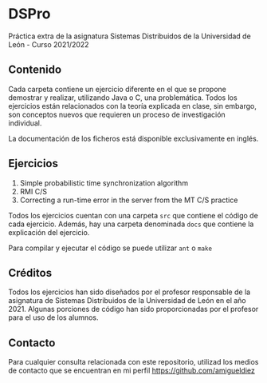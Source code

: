 # DSPro
Práctica extra de la asignatura Sistemas Distribuidos de la Universidad de León - Curso 2021/2022

## Contenido
Cada carpeta contiene un ejercicio diferente en el que se propone demostrar y realizar, utilizando Java o C, una problemática. 
Todos los ejercicios están relacionados con la teoría explicada en clase, sin embargo, son conceptos nuevos que requieren un proceso de investigación individual.

La documentación de los ficheros está disponible exclusivamente en inglés.

## Ejercicios
1. Simple probabilistic time synchronization algorithm
3. RMI C/S
4. Correcting a run-time error in the server from the MT C/S practice

Todos los ejercicios cuentan con una carpeta `src` que contiene el código de cada ejercicio. Además, hay una carpeta denominada `docs` que contiene la explicación del ejercicio.

Para compilar y ejecutar el código se puede utilizar `ant` o `make`

## Créditos
Todos los ejercicios han sido diseñados por el profesor responsable de la asignatura de Sistemas Distribuidos de la Universidad de León en el año 2021. Algunas porciones de código han sido proporcionadas por el profesor para el uso de los alumnos. 

## Contacto
Para cualquier consulta relacionada con este repositorio, utilizad los medios de contacto que se encuentran en mi perfil https://github.com/amigueldiez
